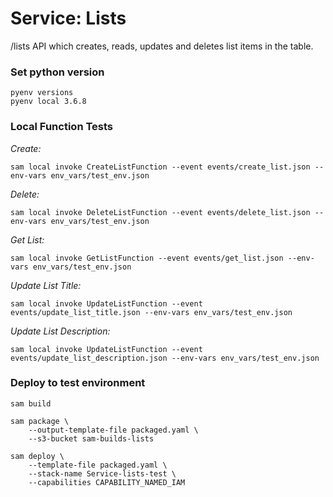 # Service: Lists
/lists API which creates, reads, updates and deletes list items in the table.

### Set python version
```
pyenv versions
pyenv local 3.6.8
```

### Local Function Tests
*Create:*
```
sam local invoke CreateListFunction --event events/create_list.json --env-vars env_vars/test_env.json
```

*Delete:*
```
sam local invoke DeleteListFunction --event events/delete_list.json --env-vars env_vars/test_env.json
```

*Get List:*
```
sam local invoke GetListFunction --event events/get_list.json --env-vars env_vars/test_env.json
```

*Update List Title:*
```
sam local invoke UpdateListFunction --event events/update_list_title.json --env-vars env_vars/test_env.json
```

*Update List Description:*
```
sam local invoke UpdateListFunction --event events/update_list_description.json --env-vars env_vars/test_env.json
```

### Deploy to test environment
```
sam build

sam package \
    --output-template-file packaged.yaml \
    --s3-bucket sam-builds-lists

sam deploy \
    --template-file packaged.yaml \
    --stack-name Service-lists-test \
    --capabilities CAPABILITY_NAMED_IAM
```
